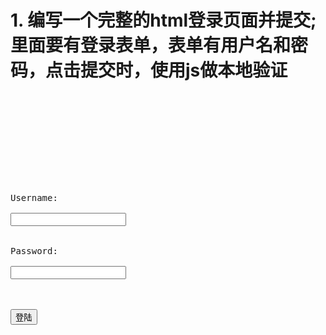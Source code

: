 <h1>1. 编写一个完整的html登录页面并提交;里面要有登录表单，表单有用户名和密码，点击提交时，使用js做本地验证</h1><br>
<pre>
<!DOCTYPE html>
<html>
<head>

</head>
<body>
<script type="text/javascript">
function validateFrom()
{
	var x=document.forms["myForm"]["Username"].value;
	var y=document.forms["myForm"]["Password"].value;
	if (x!="admin"||y!="pwd")
	{
		alert("账号或密码错误");
		return false;
	}
}
	
</script>
<form name="myForm" onsubmit="return validateFrom()" method="post">
Username:<br>
<input type="text" name="Username" >
<br>
Password:<br>
<input type="password" name="Password">
<br><br>
<input type="submit" value="登陆">
</form>

</body>
</pre>
